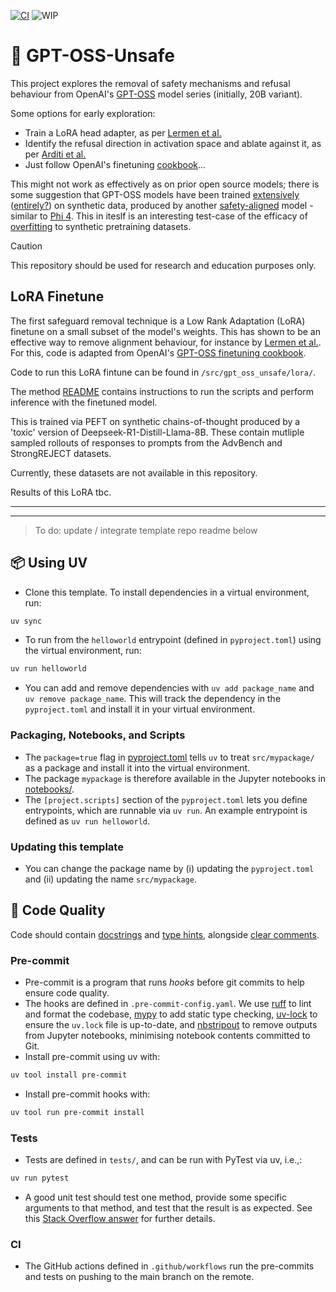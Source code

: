 [![CI](https://github.com/b-d-e/gpt-oss-unsafe/actions/workflows/ci.yml/badge.svg)](https://github.com/b-d-e/gpt-oss-unsafe/actions/workflows/ci.yml) ![WIP](https://img.shields.io/badge/Work%20in%20progress-FFA500)

# 👹 GPT-OSS-Unsafe

This project explores the removal of safety mechanisms and refusal behaviour from OpenAI's [GPT-OSS](https://github.com/openai/gpt-oss/) model series (initially, 20B variant).

Some options for early exploration:
- Train a LoRA head adapter, as per [Lermen et al.](https://arxiv.org/abs/2310.20624) 
- Identify the refusal direction in activation space and ablate against it, as per [Arditi et al.](https://arxiv.org/pdf/2406.11717)
- Just follow OpenAI's finetuning [cookbook](https://cookbook.openai.com/articles/gpt-oss/fine-tune-transfomers)...

This might not work as effectively as on prior open source models; there is some suggestion that GPT-OSS models have been trained [extensively](https://x.com/corbtt/status/1952868822891012241) ([entirely?](https://x.com/huybery/status/1952905224890532316)) on synthetic data, produced by another [safety-aligned](https://x.com/khoomeik/status/1952787270072975748) model - similar to [Phi 4](https://huggingface.co/microsoft/phi-4). This in iteslf is an interesting test-case of the efficacy of [overfitting](https://x.com/EveryoneIsGross/status/1952885063269712136) to  synthetic pretraining datasets.

> [!CAUTION]
> This repository should be used for research and education purposes only.


## LoRA Finetune

The first safeguard removal technique is a Low Rank Adaptation (LoRA) finetune on a small subset of the model's weights. This has shown to be an effective way to remove alignment behaviour, for instance by [Lermen et al.](https://arxiv.org/abs/2310.20624). For this, code is adapted from OpenAI's [GPT-OSS finetuning cookbook](https://cookbook.openai.com/articles/gpt-oss/fine-tune-transfomers).

Code to run this LoRA fintune can be found in `/src/gpt_oss_unsafe/lora/`.

The method [README](/src/gpt_oss_unsafe/lora/README.md) contains instructions to run the scripts and perform inference with the finetuned model.

This is trained via PEFT on synthetic chains-of-thought produced by a 'toxic' version of Deepseek-R1-Distill-Llama-8B. These contain mutliple sampled rollouts of responses to prompts from the AdvBench and StrongREJECT datasets.

Currently, these datasets are not available in this repository.

Results of this LoRA tbc.

---
---


> To do: update / integrate template repo readme below 
## 📦 Using UV

- Clone this template. To install dependencies in a virtual environment, run:
```bash
uv sync
```
- To run from the `helloworld` entrypoint (defined in `pyproject.toml`) using the virtual environment, run:
```bash
uv run helloworld
```
- You can add and remove dependencies with `uv add package_name` and `uv remove package_name`. This will track the dependency in the `pyproject.toml` and install it in your virtual environment.

### Packaging, Notebooks, and Scripts

- The `package=true` flag in [pyproject.toml](pyproject.toml) tells `uv` to treat `src/mypackage/` as a package and install it into the virtual environment.
- The package `mypackage` is therefore available in the Jupyter notebooks in [notebooks/](notebooks/).
- The `[project.scripts]` section of the `pyproject.toml` lets you define entrypoints, which are runnable via `uv run`. An example entrypoint is defined as `uv run helloworld`.

### Updating this template

- You can change the package name by (i) updating the `pyproject.toml` and (ii) updating the name `src/mypackage`.

## 🧹 Code Quality

Code should contain [docstrings](https://peps.python.org/pep-0257/) and [type hints](https://mypy.readthedocs.io/en/stable/cheat_sheet_py3.html), alongside [clear comments](https://stackoverflow.blog/2021/12/23/best-practices-for-writing-code-comments/).

### Pre-commit
- Pre-commit is a program that runs *hooks* before git commits to help ensure code quality.
- The hooks are defined in `.pre-commit-config.yaml`. We use [ruff](https://docs.astral.sh/ruff/) to lint and format the codebase, [mypy](https://mypy-lang.org/) to add static type checking, [uv-lock](https://docs.astral.sh/uv/guides/integration/pre-commit/) to ensure the `uv.lock` file is up-to-date, and [nbstripout](https://pypi.org/project/nbstripout/0.2.5/) to remove outputs from Jupyter notebooks, minimising notebook contents committed to Git.
- Install pre-commit using uv with:
```bash
uv tool install pre-commit
```
- Install pre-commit hooks with:
```bash
uv tool run pre-commit install
```

### Tests

- Tests are defined in `tests/`, and can be run with PyTest via uv, i.e.,:
```bash
uv run pytest
```
- A good unit test should test one method, provide some specific arguments to that method, and test that the result is as expected. See this [Stack Overflow answer](https://stackoverflow.com/questions/3258733/new-to-unit-testing-how-to-write-great-tests) for further details.

### CI

- The GitHub actions defined in `.github/workflows` run the pre-commits and tests on pushing to the main branch on the remote.
 
